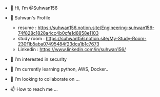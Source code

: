 - 👋 Hi, I’m @Suhwan156
- 👀 Suhwan's Profile
  - resume : https://suhwan156.notion.site/Engineering-suhwan156-74f828c1828a4cc4b0cfe1d8858e1103
  - study room : https://suhwan156.notion.site/My-Study-Room-230f1b5aba07495484f23dca1b1c7673
  - Linkedin : https://www.linkedin.com/in/suhwan156/

- 👀 I’m interested in security
- 🌱 I’m currently learning python, AWS, Docker..
- 💞️ I’m looking to collaborate on ...
- 📫 How to reach me ...
